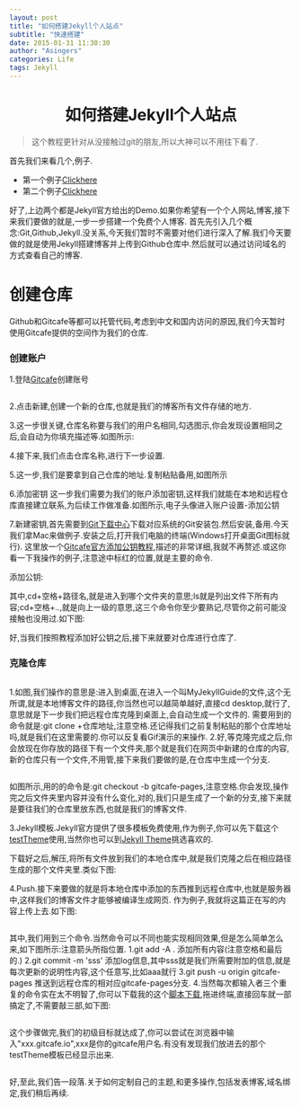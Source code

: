 ```yaml
---
layout: post
title: "如何搭建Jekyll个人站点"
subtitle: "快速搭建"
date: 2015-01-31 11:30:30
author: "Asingers"
categories: Life
tags: Jekyll 
---
```


# <center>如何搭建Jekyll个人站点</center>
    
> 这个教程更针对从没接触过git的朋友,所以大神可以不用往下看了.

首先我们来看几个,例子.

* 第一个例子[Clickhere](http://travelog.io/)
* 第二个例子[Clickhere](http://mikevormwald.com/joon/)

好了,上边两个都是Jekyll官方给出的Demo.如果你希望有一个个人网站,博客,接下来我们要做的就是,一步一步搭建一个免费个人博客.
首先先引入几个概念:Git,Github,Jekyll.没关系,今天我们暂时不需要对他们进行深入了解.我们今天要做的就是使用Jekyll搭建博客并上传到Github仓库中.然后就可以通过访问域名的方式查看自己的博客.

# 创建仓库
Github和Gitcafe等都可以托管代码,考虑到中文和国内访问的原因,我们今天暂时使用Gitcafe提供的空间作为我们的仓库.

### 创建账户

1.登陆[Gitcafe](https://gitcafe.com)创建账号

<img src="http://7xoawu.com1.z0.glb.clouddn.com/gude-1.png" alt="" class="shadow" />

2.点击新建,创建一个新的仓库,也就是我们的博客所有文件存储的地方.
<img src="http://7xoawu.com1.z0.glb.clouddn.com/Snip20160102_2.png" alt="" class="shadow" />

3.这一步很关键,仓库名称要与我们的用户名相同,勾选图示,你会发现设置相同之后,会自动为你填充描述等.如图所示:
<img src="http://7xoawu.com1.z0.glb.clouddn.com/guide3.jpg" alt="" class="shadow" />

4.接下来,我们点击仓库名称,进行下一步设置.
<img src="http://7xoawu.com1.z0.glb.clouddn.com/guide-4.png" alt="" class="shadow" />

5.这一步,我们是要拿到自己仓库的地址.复制粘贴备用,如图所示
<img src="http://7xoawu.com1.z0.glb.clouddn.com/Snip20160102_4.png" alt="" class="shadow" />

6.添加密钥
  这一步我们需要为我们的账户添加密钥,这样我们就能在本地和远程仓库直接建立联系,为后续工作做准备.如图所示,电子头像进入账户设置-添加公钥
  <img src="http://7xoawu.com1.z0.glb.clouddn.com/guide-6.png" alt="" class="shadow" />
  
7.新建密钥,首先需要到[Git下载中心](http://git-scm.com/download/)下载对应系统的Git安装包.然后安装,备用.今天我们拿Mac来做例子.安装之后,打开我们电脑的终端(Windows打开桌面Git图标就行).
这里放一个[Gitcafe官方添加公钥教程](https://help.gitcafe.com/manuals/help/ssh-key),描述的非常详细,我就不再赘述.或这你看一下我操作的例子,注意途中标红的位置,就是主要的命令.

添加公钥:
  <img src="http://7xoawu.com1.z0.glb.clouddn.com/Snip20160102_3.png" alt="" class="shadow" />
  
其中,cd+空格+路径名,就是进入到哪个文件夹的意思;ls就是列出文件下所有内容;cd+空格+..,就是向上一级的意思,这三个命令你至少要熟记,尽管你之前可能没接触也没用过.如下图:
  <img src="http://7xoawu.com1.z0.glb.clouddn.com/guide-7.png" alt="" class="shadow" />

好,当我们按照教程添加好公钥之后,接下来就要对仓库进行仓库了.

### 克隆仓库
  <img src="http://7xoawu.com1.z0.glb.clouddn.com/guide.gif" alt="" class="shadow" />
  
1.如图,我们操作的意思是:进入到桌面,在进入一个叫MyJekyllGuide的文件,这个无所谓,就是本地博客文件的路径,你当然也可以越简单越好,直接cd desktop,就行了,意思就是下一步我们把远程仓库克隆到桌面上,会自动生成一个文件的.
需要用到的命令就是:git clone +仓库地址,注意空格.还记得我们之前复制粘贴的那个仓库地址吗,就是我们在这里需要的.你可以反复看Gif演示的来操作.
2.好,等克隆完成之后,你会放现在你存放的路径下有一个文件夹,那个就是我们在网页中新建的仓库的内容,新的仓库只有一个文件,不用管,接下来我们要做的是,在仓库中生成一个分支.

  <img src="http://7xoawu.com1.z0.glb.clouddn.com/guide-2.gif" alt="" class="shadow" />

如图所示,用的的命令是:git checkout -b gitcafe-pages,注意空格.你会发现,操作完之后文件夹里内容并没有什么变化,对的,我们只是生成了一个新的分支,接下来就是要往我们的仓库里放东西,也就是我们的博客文件.

3.Jekyll模板.Jekyll官方提供了很多模板免费使用,作为例子,你可以先下载这个[testTheme](http://a.9dic.com/testTheme.zip)使用,当然你也可以到[Jekyll Theme](http://jekyllthemes.org/)挑选喜欢的.

下载好之后,解压,将所有文件放到我们的本地仓库中,就是我们克隆之后在相应路径生成的那个文件夹里.类似下图:
  <img src="http://7xoawu.com1.z0.glb.clouddn.com/%E5%B1%8F%E5%B9%95%E5%BF%AB%E7%85%A7%202016-01-02%2020.02.57.png" alt="" class="shadow" />

4.Push.接下来要做的就是将本地仓库中添加的东西推到远程仓库中,也就是服务器中,这样我们的博客文件才能够被编译生成网页.
作为例子,我就将这篇正在写的内容上传上去.如下图:

  <img src="http://7xoawu.com1.z0.glb.clouddn.com/push.gif" alt="" class="shadow" />

其中,我们用到三个命令.当然命令可以不同也能实现相同效果,但是怎么简单怎么来,如下图所示:注意箭头所指位置.
1.git add -A . 添加所有内容(注意空格和最后的.)
2.git commit -m 'sss' 添加log信息,其中sss就是我们所需要附加的信息,就是每次更新的说明性内容,这个任意写,比如aaa就行
3.git push -u origin gitcafe-pages 推送到远程仓库的相对应gitcafe-pages分支.
4.当然每次都输入者三个重复的命令实在太不明智了,你可以下载我的这个[脚本下载](http://a.9dic.com/gitcafe-push.sh),拖进终端,直接回车就一部搞定了,不需要敲三部,如下图:

 <img src="http://7xoawu.com1.z0.glb.clouddn.com/push-2.gif" alt="" class="shadow" />

这个步骤做完,我们的初级目标就达成了,你可以尝试在浏览器中输入"xxx.gitcafe.io",xxx是你的gitcafe用户名.有没有发现我们放进去的那个testTheme模板已经显示出来.

 <img src="http://7xoawu.com1.z0.glb.clouddn.com/%E5%B1%8F%E5%B9%95%E5%BF%AB%E7%85%A7%202016-01-02%2020.34.47.png" alt="" class="shadow" />

好,至此,我们告一段落.关于如何定制自己的主题,和更多操作,包括发表博客,域名绑定,我们稍后再续.

